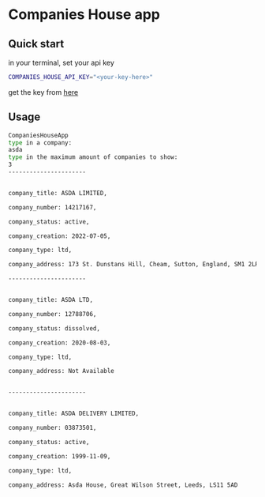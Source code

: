 # Companies House app

## Quick start
in your terminal, set your api key
```bash
COMPANIES_HOUSE_API_KEY="<your-key-here>"
```
get the key from [here](https://developer.company-information.service.gov.uk/how-to-create-an-application)

## Usage
```bash
CompaniesHouseApp
type in a company:
asda
type in the maximum amount of companies to show:
3
----------------------


company_title: ASDA LIMITED,

company_number: 14217167,

company_status: active,

company_creation: 2022-07-05,

company_type: ltd,

company_address: 173 St. Dunstans Hill, Cheam, Sutton, England, SM1 2LR

----------------------


company_title: ASDA LTD,

company_number: 12788706,

company_status: dissolved,

company_creation: 2020-08-03,

company_type: ltd,

company_address: Not Available


----------------------


company_title: ASDA DELIVERY LIMITED,

company_number: 03873501,

company_status: active,

company_creation: 1999-11-09,

company_type: ltd,

company_address: Asda House, Great Wilson Street, Leeds, LS11 5AD
```


